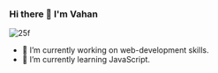### Hi there 👋 I'm Vahan

<!--
**Gegardus/Gegardus** is a ✨ _special_ ✨ repository because its `README.md` (this file) appears on your GitHub profile.

Here are some ideas to get you started:

- 🔭 I’m currently working on web-development skills.
- 🌱 I’m currently learning JavaScript.
- 👯 I’m looking to collaborate on open source projects,
- 🤔 I’m looking for help with ...
- 💬 Ask me about ...
- 📫 How to reach me: ...
- 😄 Pronouns: ...
- ⚡ Fun fact: ...
-->
![25f](https://user-images.githubusercontent.com/52704856/150575372-be5efb87-caea-4756-90fb-d748d1862fd1.jpg)

- 🔭 I’m currently working on web-development skills.
- 🌱 I’m currently learning JavaScript.



